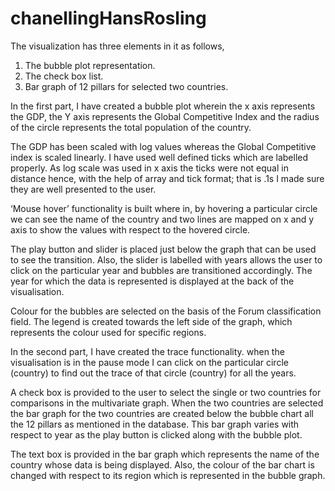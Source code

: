 # chanellingHansRosling
The visualization has three elements in it as follows,
1. The bubble plot representation.
2. The check box list.
3. Bar graph of 12 pillars for selected two countries.

In the first part, I have created a bubble plot wherein the x axis represents the GDP, the Y axis represents the Global Competitive Index and the radius of the circle represents the total population of the country.

The GDP has been scaled with log values whereas the Global Competitive index is scaled linearly.
I have used well defined ticks which are labelled properly. As log scale was used in x axis the ticks were not equal in distance hence, with the help of array and tick format; that is .1s I made sure they are well presented to the user.

‘Mouse hover’ functionality is built where in, by hovering a particular circle we can see the name of the country and two lines are mapped on x and y axis to show the values with respect to the hovered circle.

The play button and slider is placed just below the graph that can be used to see the transition. Also, the slider is labelled with years allows the user to click on the particular year and bubbles are transitioned accordingly. The year for which the data is represented is displayed at the back of the visualisation.

Colour for the bubbles are selected on the basis of the Forum classification field.
The legend is created towards the left side of the graph, which represents the colour used for specific regions.

In the second part, I have created the trace functionality.
when the visualisation is in the pause mode I can click on the particular circle (country) to find out the trace of that circle (country) for all the years.

A check box is provided to the user to select the single or two countries for comparisons in the multivariate graph. When the two countries are selected the bar graph for the two countries are created below the bubble chart all the 12 pillars as mentioned in the database. This bar graph varies with respect to year as the play button is clicked along with the bubble plot.

The text box is provided in the bar graph which represents the name of the country whose data is being displayed.
Also, the colour of the bar chart is changed with respect to its region which is represented in the bubble graph.
